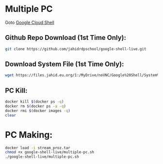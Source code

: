 # Multiple PC

Goto [Google Cloud Shell](https://shell.cloud.google.com/cloudshell/open?page=editor&shellonly=true&show=terminal&authuser=2)

## Github Repo Download (1st Time Only):

```bash
git clone https://github.com/jahidrdpschool/google-shell-live.git
```

## Download System File (1st Time Only):

```bash
wget https://files.jahid.eu.org/1:/MyDrive/noVNC/Google%20Shell/System%20Files/stream_proz.tar
```

## PC Kill:

```bash
docker kill $(docker ps -q)
docker rm $(docker ps -a -q)
docker rmi $(docker images -q)
clear
```

# PC Making:

```bash
docker load -i stream_proz.tar
chmod +x google-shell-live/multiple-pc.sh
./google-shell-live/multiple-pc.sh
```


